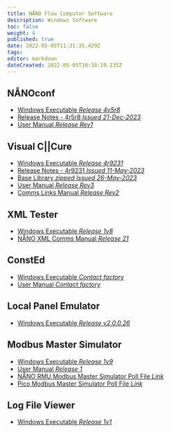 ```yaml
---
title: NÅNO Flow Computer Software
description: Windows Software
toc: false
weight: 4
published: true
date: 2022-05-05T11:31:35.429Z
tags: 
editor: markdown
dateCreated: 2022-05-05T10:38:19.135Z
---
```


## NÅNOconf
- [Windows Executable *Release 4v5r8*](/nano/software/SetupNanoConf_4v5r8.msi)
- [Release Notes - 4r5r8 *Issued 21-Dec-2023*](/nano/software/NANOconf_ChangeLog_4v5r8.pdf)
- [User Manual *Release Rev1*](/nano/software/NANOConf_User_Manual_R1.pdf)

## Visual C||Cure
- [Windows Executable *Release 4r9231*](/nano/software/SetupVCC_4r9231.msi)
- [Release Notes - 4r9231 *Issued 11-May-2023*](/nano/software/Visual_CCure_ChangeLog_2023-05-11.pdf)
- [Base Library *zipped* *Issued 26-May-2023*](/nano/software/base_library_2023-05-26.zip)
- [User Manual *Release Rev3*](/nano/software/Visual_CCure_User_Manual_Release_R3.pdf)
- [Comms Links Manual *Release Rev2*](/nano/software/Visual_CCure_Comms_Links_-_Release_R2.pdf)

## XML Tester
- [Windows Executable *Release 1v8*](/nano/software/XML_Tester_1v8.exe)
- [NÅNO XML Comms Manual *Release 21*](/nano/software/Nano_XML_Comms-Rev21.pdf)

## ConstEd
- [Windows Executable *Contact factory*]()
- [User Manual *Contact factory*]()

## Local Panel Emulator
- [Windows Executable *Release v2.0.0.26*](/nano/software/Local_Panel_Emulator-v2.0.0.26.exe)

## Modbus Master Simulator
- [Windows Executable *Release 1v9*](/nano/software/ModbusMasterSimulator-1v9-Installer.exe)
- [User Manual *Release 1*](/nano/software/Modbus_Master_Simulator_User_Manual_R1.pdf)
- [NÅNO RMU Modbus Master Simulator Poll File *Link*](/rmu/nano#software)
- [Pico Modbus Master Simulator Poll File *Link*](/rmu/pico/#software)

## Log File Viewer
- [Windows Executable *Release 1v1*](/nano/software/NanoLogViewer1v1.exe)

